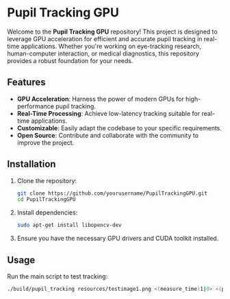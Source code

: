 # Pupil Tracking GPU

Welcome to the **Pupil Tracking GPU** repository! This project is designed to leverage GPU acceleration for efficient and accurate pupil tracking in real-time applications. Whether you're working on eye-tracking research, human-computer interaction, or medical diagnostics, this repository provides a robust foundation for your needs.

## Features

- **GPU Acceleration**: Harness the power of modern GPUs for high-performance pupil tracking.
- **Real-Time Processing**: Achieve low-latency tracking suitable for real-time applications.
- **Customizable**: Easily adapt the codebase to your specific requirements.
- **Open Source**: Contribute and collaborate with the community to improve the project.

## Installation

1. Clone the repository:
    ```bash
    git clone https://github.com/yourusername/PupilTrackingGPU.git
    cd PupilTrackingGPU
    ```

2. Install dependencies:
    ```bash
    sudo apt-get install libopencv-dev
    ```

3. Ensure you have the necessary GPU drivers and CUDA toolkit installed.

## Usage

Run the main script to test tracking:
```bash
./build/pupil_tracking resources/testimage1.png <(measure_time)1|0> <(platform)gpu|cpu> <num_repetitions> <(algorithm)else|else_greedy_i|else_greedy_ii|excuse|excuse_greedy_i|excuse_greedy_ii>
```